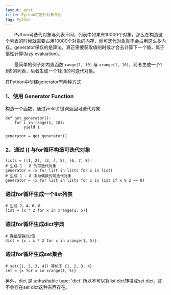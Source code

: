```yaml
---
layout: post
title: Python可迭代对象介绍
tag: Python
---
```


　　Python可迭代对象与列表不同，列表中如果有10000个对象，那么在构造这个列表的时候就需要占用10000个对象的内存，而可迭代对象就不会占用这么多内存。generator保存的是算法，真正需要获取值的时候才会去计算下一个值，属于惰性计算(lazy evaluation)。

　　最简单的例子如内置函数 `range(1, 10)` 与 `xrange(1, 10)`，前者生成一个1到9的列表，后者生成一个1到9的可迭代对象。

在Python中创建generator有两种方式
### 1、使用 Generator Function
构造一个函数，通过yield关键词返回可迭代对象
```
def get_generator():
    for i in range(1, 10):
        yield i

generator = get_generator()
```
### 2、通过 () 与for循环构造可迭代对象
```
lists = [[1, 2], [3, 4, 5], [6, 7, 8]]
# 生成 1 - 8 的可迭代对象
generator = (x for list in lists for x in list)
# 生成 1 - 8 中为偶数的可迭代对象
generator = (x for list in lists for x in list if x % 2 == 0)
```
### 通过for循环生成一个list列表
```
# 生成 2，4，6，8
list = [x * 2 for x in xrange(1, 5)]
```
### 通过for循环生成dict字典
```
# 键值是键的2倍
dict = {x : x * 2 for x in xrange(1, 5)}
```
### 通过for循环生成set集合
```
# set([1, 2, 3, 4]) 等价于 {1, 2, 3, 4}
set = {x for x in xrange(1, 5)}
```
另外，dict 是 unhashable type: 'dict' 所以不可以将list dict转换成set dict，即不会存在set dict这种东西存在。